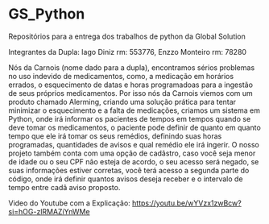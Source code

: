 # GS_Python
Repositórios para a entrega dos trabalhos de python da Global Solution

Integrantes da Dupla: Iago Diniz rm: 553776,
                      Enzzo Monteiro rm: 78280

Nós da Carnois (nome dado para a dupla), encontramos sérios problemas no uso indevido de medicamentos, como, a medicação em horários errados,
o esquecimento de datas e horas programadoas para a ingestão de seus próprios medicamentos.
Por isso nós da Carnois viemos com um produto chamado Alerming, criando uma solução prática para tentar minimizar o esquecimento e a falta de medicações, criamos um sistema em Python,
onde irá informar os pacientes de tempos em tempos quando se deve tomar os medicamentos, o paciente pode definir de quanto em quanto tempo que ele irá
tomar os seus remédios, definindo suas horas programadas, quantidades de avisos e qual remédio ele irá ingerir.
O nosso projeto também conta com uma opção de cadâstro, caso você seja menor de idade ou o seu CPF não esteja de acordo, o seu acesso será negado,
se suas informações estiver corretas, você terá acesso a segunda parte do código, onde irá definir quantos avisos deseja receber e o intervalo
de tempo entre cadâ aviso proposto.

Video do Youtube com a Explicação: https://youtu.be/wYVzx1zwBcw?si=hOG-zlRMAZiYnWMe
